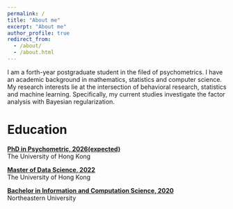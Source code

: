 ```yaml
---
permalink: /
title: "About me"
excerpt: "About me"
author_profile: true
redirect_from: 
  - /about/
  - /about.html
---
```



I am a forth-year postgraduate student in the filed of psychometrics. I have an academic background in mathematics, statistics and computer science. My research interests lie at the intersection of behavioral research, statistics and machine learning. Specifically, my current studies investigate the factor analysis with Bayesian regularization. 


Education
======
<i class="fas fa-fw fa-graduation-cap"></i>  **[PhD in Psychometric, 2026(expected)](https://spsweb.edu.hku.hk/profile.php?sid=101483)**      
The University of Hong Kong

<i class="fas fa-fw fa-graduation-cap"></i> **[Master of Data Science, 2022](https://mdasc.cds.hku.hk)**      
The University of Hong Kong

<i class="fas fa-fw fa-graduation-cap"></i> **[Bachelor in Information and Computation Science, 2020](http://cos.neu.edu.cn/math/8908/list.htm)**     
Northeastern University
